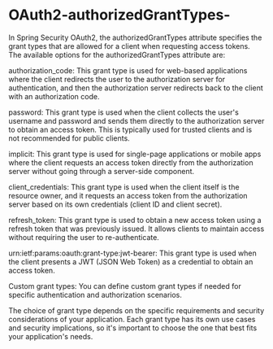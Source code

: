 # OAuth2-authorizedGrantTypes-
In Spring Security OAuth2, the authorizedGrantTypes attribute specifies the grant types that are allowed for a client when requesting access tokens. The available options for the authorizedGrantTypes attribute are:

authorization_code: This grant type is used for web-based applications where the client redirects the user to the authorization server for authentication, and then the authorization server redirects back to the client with an authorization code.

password: This grant type is used when the client collects the user's username and password and sends them directly to the authorization server to obtain an access token. This is typically used for trusted clients and is not recommended for public clients.

implicit: This grant type is used for single-page applications or mobile apps where the client requests an access token directly from the authorization server without going through a server-side component.

client_credentials: This grant type is used when the client itself is the resource owner, and it requests an access token from the authorization server based on its own credentials (client ID and client secret).

refresh_token: This grant type is used to obtain a new access token using a refresh token that was previously issued. It allows clients to maintain access without requiring the user to re-authenticate.

urn:ietf:params:oauth:grant-type:jwt-bearer: This grant type is used when the client presents a JWT (JSON Web Token) as a credential to obtain an access token.

Custom grant types: You can define custom grant types if needed for specific authentication and authorization scenarios.

The choice of grant type depends on the specific requirements and security considerations of your application. Each grant type has its own use cases and security implications, so it's important to choose the one that best fits your application's needs.
